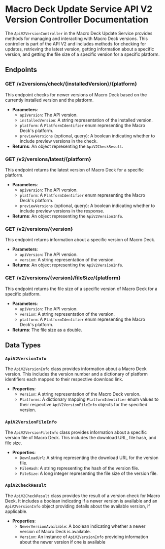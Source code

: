 # Macro Deck Update Service API V2 Version Controller Documentation

The `ApiV2VersionController` in the Macro Deck Update Service provides methods for managing and interacting with Macro Deck versions. This controller is part of the API V2 and includes methods for checking for updates, retrieving the latest version, getting information about a specific version, and getting the file size of a specific version for a specific platform.

## Endpoints

### GET /v2versions/check/{installedVersion}/{platform}

This endpoint checks for newer versions of Macro Deck based on the currently installed version and the platform.

- **Parameters**:
  - `apiVersion`: The API version.
  - `installedVersion`: A string representation of the installed version.
  - `platform`: A `PlatformIdentifier` enum representing the Macro Deck's platform.
  - `previewVersions` (optional, query): A boolean indicating whether to include preview versions in the check.
- **Returns**: An object representing the `ApiV2CheckResult`.

### GET /v2/versions/latest/{platform}

This endpoint returns the latest version of Macro Deck for a specific platform.

- **Parameters**:
  - `apiVersion`: The API version.
  - `platform`: A `PlatformIdentifier` enum representing the Macro Deck's platform.
  - `previewVersions` (optional, query): A boolean indicating whether to include preview versions in the response.
- **Returns**: An object representing the `ApiV2VersionInfo`.

### GET /v2/versions/{version}

This endpoint returns information about a specific version of Macro Deck.

- **Parameters**:
  - `apiVersion`: The API version.
  - `version`: A string representation of the version.
- **Returns**: An object representing the `ApiV2VersionInfo`.

### GET /v2/versions/{version}/fileSize/{platform}

This endpoint returns the file size of a specific version of Macro Deck for a specific platform.

- **Parameters**:
  - `apiVersion`: The API version.
  - `version`: A string representation of the version.
  - `platform`: A `PlatformIdentifier` enum representing the Macro Deck's platform.
- **Returns**: The file size as a double.

## Data Types

### `ApiV2VersionInfo`

The `ApiV2VersionInfo` class provides information about a Macro Deck version. This includes the version number and a dictionary of platform identifiers each mapped to their respective download link.

- **Properties**:
  - `Version`: A string representation of the Macro Deck version.
  - `Platforms`: A dictionary mapping `PlatformIdentifier` enum values to their respective `ApiV2VersionFileInfo` objects for the specified version.

### `ApiV2VersionFileInfo`

The `ApiV2VersionFileInfo` class provides information about a specific version file of Macro Deck. This includes the download URL, file hash, and file size.

- **Properties**:
  - `DownloadUrl`: A string representing the download URL for the version file.
  - `FileHash`: A string representing the hash of the version file.
  - `FileSize`: A long integer representing the file size of the version file.

### `ApiV2CheckResult`

The `ApiV2CheckResult` class provides the result of a version check for Macro Deck. It includes a boolean indicating if a newer version is available and an `ApiV2VersionInfo` object providing details about the available version, if applicable.

- **Properties**:
  - `NewerVersionAvailable`: A boolean indicating whether a newer version of Macro Deck is available.
  - `Version`: An instance of `ApiV2VersionInfo` providing information about the newer version if one is available
